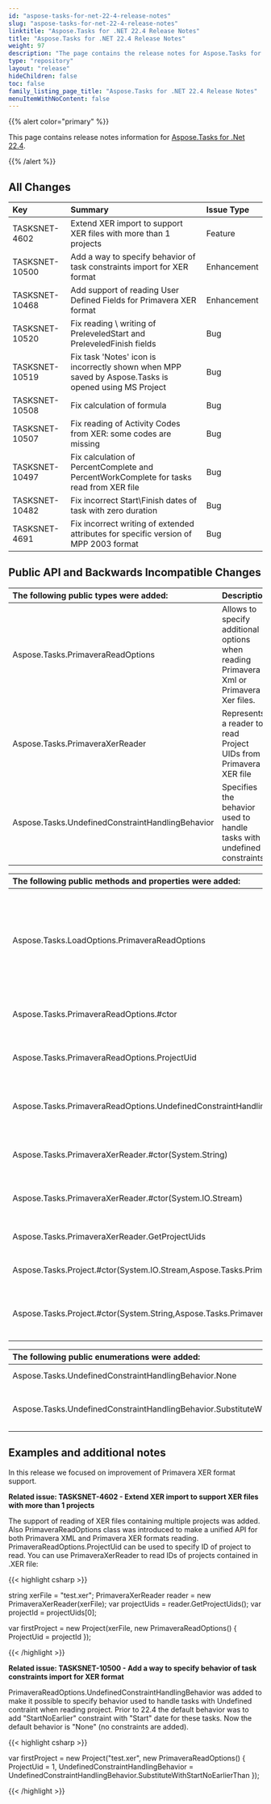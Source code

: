 ```yaml
---
id: "aspose-tasks-for-net-22-4-release-notes"
slug: "aspose-tasks-for-net-22-4-release-notes"
linktitle: "Aspose.Tasks for .NET 22.4 Release Notes"
title: "Aspose.Tasks for .NET 22.4 Release Notes"
weight: 97
description: "The page contains the release notes for Aspose.Tasks for .NET 22.4."
type: "repository"
layout: "release"
hideChildren: false
toc: false
family_listing_page_title: "Aspose.Tasks for .NET 22.4 Release Notes"
menuItemWithNoContent: false
---
```


{{% alert color="primary" %}} 

This page contains release notes information for [Aspose.Tasks for .Net 22.4](https://releases.aspose.com/tasks/net/new-releases/-aspose.tasks-for-.net-22.4/).

{{% /alert %}}

## **All Changes**
|**Key**|**Summary**|**Issue Type**|
| :- | :- | :- |
| TASKSNET-4602 | Extend XER import to support XER files with more than 1 projects | Feature |
| TASKSNET-10500 | Add a way to specify behavior of task constraints import for XER format | Enhancement |
| TASKSNET-10468 | Add support of reading User Defined Fields for Primavera XER format | Enhancement |
| TASKSNET-10520 | Fix reading \ writing of PreleveledStart and PreleveledFinish fields | Bug |
| TASKSNET-10519 | Fix task 'Notes' icon is incorrectly shown when MPP saved by Aspose.Tasks is opened using MS Project | Bug |
| TASKSNET-10508 | Fix calculation of formula | Bug |
| TASKSNET-10507 | Fix reading of Activity Codes from XER: some codes are missing | Bug |
| TASKSNET-10497 | Fix calculation of PercentComplete and PercentWorkComplete for tasks read from XER file | Bug |
| TASKSNET-10482 | Fix incorrect Start\Finish dates of task with zero duration | Bug |
| TASKSNET-4691 | Fix incorrect writing of extended attributes for specific version of MPP 2003 format | Bug |

## **Public API and Backwards Incompatible Changes**
|**The following public types were added:**|**Description**|
| :- | :- |
| Aspose.Tasks.PrimaveraReadOptions | Allows to specify additional options when reading Primavera Xml or Primavera Xer files. |
| Aspose.Tasks.PrimaveraXerReader | Represents a reader to read Project UIDs from Primavera XER file |
| Aspose.Tasks.UndefinedConstraintHandlingBehavior | Specifies the behavior used to handle tasks with undefined constraints. |

|**The following public methods and properties were added:**|**Description**|
| :- | :- |
| Aspose.Tasks.LoadOptions.PrimaveraReadOptions | Gets or sets a specified instance of the PrimaveraReadOptions class which can be used to customize the behavior of loading Primavera formats (Primavera P6 XER or Primavera P6 Xml). |
| Aspose.Tasks.PrimaveraReadOptions.#ctor | Initializes a new instance of the PrimaveraReadOptions class. |
| Aspose.Tasks.PrimaveraReadOptions.ProjectUid | Gets or sets the UID of a project to read from file containing multiple projects. |
| Aspose.Tasks.PrimaveraReadOptions.UndefinedConstraintHandlingBehavior | Specifies the behavior used to process tasks with undefined constraints read from XER format. |
| Aspose.Tasks.PrimaveraXerReader.#ctor(System.String) | Initializes a new instance of the PrimaveraXerReader class. |
| Aspose.Tasks.PrimaveraXerReader.#ctor(System.IO.Stream) | Initializes a new instance of the PrimaveraXerReader class. |
| Aspose.Tasks.PrimaveraXerReader.GetProjectUids | Return a list of the projects' unique identifiers. |
| Aspose.Tasks.Project.#ctor(System.IO.Stream,Aspose.Tasks.PrimaveraReadOptions) | Initializes a new instance of the Project class from the Stream |
| Aspose.Tasks.Project.#ctor(System.String,Aspose.Tasks.PrimaveraReadOptions) | Initializes a new instance of the Project class from a template (existent MPP or MPT file |

|**The following public enumerations were added:**|**Description**|
| :- | :- |
| Aspose.Tasks.UndefinedConstraintHandlingBehavior.None | The default behavior for loading from XER format. |
| Aspose.Tasks.UndefinedConstraintHandlingBehavior.SubstituteWithStartNoEarlierThan | Constraints with type 'ConstraintType.StartNoEarlierThan' and date = Start are added for tasks with 'Undefined' constraint. |
## **Examples and additional notes**

In this release we focused on improvement of Primavera XER format support.

**Related issue: TASKSNET-4602 - Extend XER import to support XER files with more than 1 projects**

The support of reading of XER files containing multiple projects was added. Also PrimaveraReadOptions class was introduced to make a unified API for both Primavera XML and Primavera XER formats reading.
PrimaveraReadOptions.ProjectUid can be used to specify ID of project to read.
You can use PrimaveraXerReader to read IDs of projects contained in .XER file:

{{< highlight csharp >}}

string xerFile = "test.xer";
PrimaveraXerReader reader = new PrimaveraXerReader(xerFile);
var projectUids = reader.GetProjectUids();
var projectId = projectUids[0];

var firstProject = new Project(xerFile,
    new PrimaveraReadOptions()
    {
        ProjectUid = projectId
    });

{{< /highlight >}}

**Related issue: TASKSNET-10500 - Add a way to specify behavior of task constraints import for XER format**

PrimaveraReadOptions.UndefinedConstraintHandlingBehavior was added to make it possible to specify behavior used to handle tasks with Undefined contraint when reading project.
Prior to 22.4 the default behavior was to add "StartNoEarlier" constraint with "Start" date for these tasks. Now the default behavior is "None" (no constraints are added).

{{< highlight csharp >}}

var firstProject = new Project("test.xer",
    new PrimaveraReadOptions()
    {
        ProjectUid = 1,
        UndefinedConstraintHandlingBehavior = UndefinedConstraintHandlingBehavior.SubstituteWithStartNoEarlierThan
    });

{{< /highlight >}}
